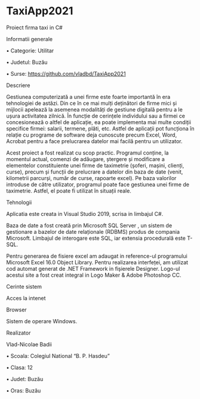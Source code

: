 # TaxiApp2021

Proiect firma taxi in C#


Informatii generale

•	Categorie: Utilitar

•	Judetul: Buzău

•	Surse:  https://github.com/vladbd/TaxiApp2021



Descriere

Gestiunea computerizată a unei firme este foarte importantă în era tehnologiei de astăzi. Din ce în ce mai mulți deținători de firme mici și mijlocii apelează la asemenea modalități de gestiune digitală pentru a le ușura activitatea zilnică. În funcție de cerințele individului sau a firmei ce concesionează o altfel de aplicație, ea poate implementa mai multe condiții specifice firmei: salarii, termene, plăti, etc. Astfel de aplicații pot funcționa în relație cu programe de software deja cunoscute precum Excel, Word, Acrobat pentru a face prelucrarea datelor mai facilă pentru un utilizator.

Acest proiect a fost realizat cu scop practic. Programul conține, la momentul actual, comenzi de adăugare, ștergere și modificare a elementelor constituiente unei firme de taximetrie (șoferi, mașini, clienți, curse), precum și funcții de prelucrare a datelor din baza de date (venit, kilometrii parcurși, număr de curse, rapoarte excel). Pe baza valorilor introduse de către utilizator, programul poate face gestiunea unei firme de taximetrie. Astfel, el poate fi utilizat în situații reale.



Tehnologii

Aplicatia este creata in Visual Studio 2019, scrisa in limbajul C#.

Baza de date a fost creată  prin Microsoft SQL Server , un sistem de gestionare a bazelor de date relaționale (RDBMS) produs de compania Microsoft. Limbajul de interogare este SQL, iar extensia procedurală este T-SQL.

Pentru generarea de fisiere excel am adaugat in reference-ul programului Microsoft Excel 16.0 Object Library.
Pentru realizarea interfeței, am utilizat cod automat generat de .NET Framework in fișierele Designer. Logo-ul acestui site a fost creat integral in Logo Maker & Adobe Photoshop CC.



Cerinte sistem

Acces la intenet

Browser

Sistem de operare Windows.


Realizator


Vlad-Nicolae Badii

•	Scoala: Colegiul National “B. P. Hasdeu”

•	Clasa: 12

•	Judet: Buzău

•	Oras: Buzău

